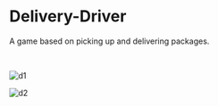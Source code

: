 # Delivery-Driver
<p> A game based on picking up and delivering packages.  </p> </br>

![d1](https://github.com/anilgul96/Delivery-Driver/assets/115142182/3d02a37d-f565-464a-82a3-bde29186157d) </br>

![d2](https://github.com/anilgul96/Delivery-Driver/assets/115142182/73ea31e9-e645-418d-b71c-22d5cdf994db) </br>
